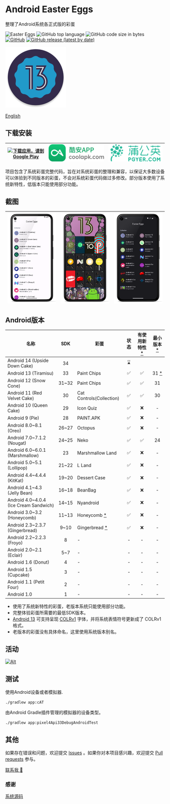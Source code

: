 # Android Easter Eggs

整理了Android系统各正式版的彩蛋

![Easter Eggs](https://img.shields.io/badge/Android-Easter%20Eggs-red?logo=android) ![GitHub top language](https://img.shields.io/github/languages/top/hushenghao/AndroidEasterEggs?logo=kotlin)
![GitHub code size in bytes](https://img.shields.io/github/languages/code-size/hushenghao/AndroidEasterEggs) [![GitHub](https://img.shields.io/github/license/hushenghao/AndroidEasterEggs)](https://github.com/hushenghao/AndroidEasterEggs/blob/master/LICENSE) [![GitHub release (latest by date)](https://img.shields.io/github/v/release/hushenghao/AndroidEasterEggs)](https://github.com/hushenghao/AndroidEasterEggs/releases)

![logo](./images/ic_launcher_round.png)

[English](./README.md)

## 下载安装

| [![下载应用，请到 Google Play](https://play.google.com/intl/en_us/badges/static/images/badges/zh-cn_badge_web_generic.png)](https://play.google.com/store/apps/details?id=com.dede.android_eggs&utm_source=Github&pcampaignid=pcampaignidMKT-Other-global-all-co-prtnr-py-PartBadge-Mar2515-1) | [![](./images/badge_coolapk.png)](https://www.coolapk.com/apk/com.dede.android_eggs) | [![Beta](./images/badge_pgyer.png)](https://www.pgyer.com/eggs) |
|-----------------------------------------------------------------------------------------------------------------------------------------------------------------------------------------------------------------------------------------------------------------------------------------|--------------------------------------------------------------------------------------|-----------------------------------------------------------------|

项目包含了系统彩蛋完整代码，旨在对系统彩蛋的整理和兼容，以保证大多数设备可以体验到不同版本的彩蛋，不会对系统彩蛋代码做过多修改。部分版本使用了系统新特性，低版本只能使用部分功能。

## 截图

| ![](./fastlane/metadata/android/en-US/images/phoneScreenshots/2.png) | ![](./fastlane/metadata/android/en-US/images/phoneScreenshots/1.png) | ![](./fastlane/metadata/android/en-US/images/phoneScreenshots/3.png) |
|----------------------------------------------------------------------|----------------------------------------------------------------------|----------------------------------------------------------------------|

## Android版本
| 名称                                     |  SDK  | 彩蛋                            | 状态  | 有使用新特性 [*](#id_new_features) | 最小版本 [*](#id_full_egg_mini_sdk) |
|----------------------------------------|:-----:|-------------------------------|:---:|:----------------------------:|:-------------------------------:|
| Android 14 (Upside Down Cake)          |  34   |                               | ⌛️  |                              |                                 |
| Android 13 (Tiramisu)                  |  33   | Paint Chips                   |  ✅  |              ✅               | 31 [*](#id_color_vector_fonts)  |
| Android 12 (Snow Cone)                 | 31~32 | Paint Chips                   |  ✅  |              ✅               |               31                |
| Android 11 (Red Velvet Cake)           |  30   | Cat Controls(Collection)      |  ✅  |              ✅               |               30                |
| Android 10 (Queen Cake)                |  29   | Icon Quiz                     |  ✅  |              ❌               |                -                |
| Android 9 (Pie)                        |  28   | PAINT.APK                     |  ✅  |              ❌               |                -                |
| Android 8.0~8.1 (Oreo)                 | 26~27 | Octopus                       |  ✅  |              ❌               |                -                |
| Android 7.0~7.1.2 (Nougat)             | 24~25 | Neko                          |  ✅  |              ✅               |               24                |
| Android 6.0~6.0.1 (Marshmallow)        |  23   | Marshmallow Land              |  ✅  |              ❌               |                -                |
| Android 5.0~5.1 (Lollipop)             | 21~22 | L Land                        |  ✅  |              ❌               |                -                |
| Android 4.4~4.4.4 (KitKat)             | 19~20 | Dessert Case                  |  ✅  |              ❌               |                -                |
| Android 4.1~4.3 (Jelly Bean)           | 16~18 | BeanBag                       |  ✅  |              ❌               |                -                |
| Android 4.0~4.0.4 (Ice Cream Sandwich) | 14~15 | Nyandroid                     |  ✅  |              ❌               |                -                |
| Android 3.0~3.2 (Honeycomb)            | 11~13 | Honeycomb [*](#id_egg_name)   |  ✅  |              ❌               |                -                |
| Android 2.3~2.3.7 (Gingerbread)        | 9~10  | Gingerbread [*](#id_egg_name) |  ✅  |              ❌               |                -                |
| Android 2.2~2.2.3 (Froyo)              |   8   | -                             |  -  |              -               |                -                |
| Android 2.0~2.1 (Eclair)               |  5~7  | -                             |  -  |              -               |                -                |
| Android 1.6 (Donut)                    |   4   | -                             |  -  |              -               |                -                |
| Android 1.5 (Cupcake)                  |   3   | -                             |  -  |              -               |                -                |
| Android 1.1 (Petit Four)               |   2   | -                             |  -  |              -               |                -                |
| Android 1.0                            |   1   | -                             |  -  |              -               |                -                |

* <span id='id_new_features'>使用了系统新特性的彩蛋，老版本系统只能使用部分功能。</span>
* <span id='id_full_egg_mini_sdk'>完整体验彩蛋所需要的最低SDK版本。</span>
* <span id='id_color_vector_fonts'>[Android 13](https://developer.android.google.cn/about/versions/13/features#color-vector-fonts) 可支持呈现 [COLRv1](https://developer.chrome.com/blog/colrv1-fonts/) 字体，并将系统表情符号更新成了 COLRv1 格式。</span>
* <span id='id_egg_name'>老版本的彩蛋没有具体命名，这里使用系统版本别名。</span>

## 活动
[![Alt](https://repobeats.axiom.co/api/embed/66c4053d3e594aed0242e0bac779378ef4da9129.svg "Repobeats analytics image")](https://github.com/hushenghao/AndroidEasterEggs/pulse)

## 测试

使用Android设备或者模拟器.
```shell
./gradlew app:cAT
```

由Android Gradle插件管理的模拟器的设备类型。

```shell
./gradlew app:pixel4Api33DebugAndroidTest
```

## 其他

如果存在错误和问题，欢迎提交 [Issues](https://github.com/hushenghao/AndroidEasterEggs/issues) 。如果你对本项目感兴趣，欢迎提交 [Pull requests](https://github.com/hushenghao/AndroidEasterEggs/pulls) 参与。

[联系我 📧](mailto:dede.hu@qq.com)

### 感谢
[系统源码](https://github.com/aosp-mirror/platform_frameworks_base)

<!--
[🦖 T-Rex Run 3D](https://github.com/Priler/dino3d)
-->
